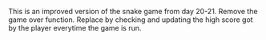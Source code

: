 This is an improved version of the snake game from day 20-21.
Remove the game over function. Replace by checking and updating the high score got by the player everytime the game is run.
